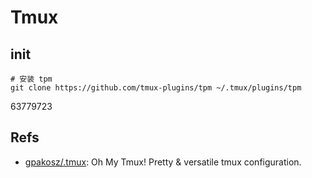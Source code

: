 # Tmux
## init
```shell
# 安装 tpm
git clone https://github.com/tmux-plugins/tpm ~/.tmux/plugins/tpm
```

63779723


## Refs
* [gpakosz/.tmux](https://github.com/gpakosz/.tmux): Oh My Tmux! Pretty & versatile tmux configuration.